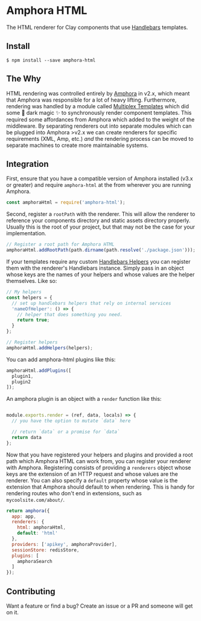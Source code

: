 # Amphora HTML

The HTML renderer for Clay components that use [Handlebars](http://handlebarsjs.com/) templates.

## Install
`$ npm install --save amphora-html`

## The Why

HTML rendering was controlled entirely by [Amphora](https://github.com/nymag/amphora) in v2.x, which meant that Amphora was responsible for a lot of heavy lifting. Furthermore, rendering was handled by a module called [Multiplex Templates](https://www.npmjs.com/package/multiplex-templates) which did some :crystal_ball: dark magic :sparkles: to synchronously render component templates. This required some affordances from Amphora which added to the weight of the middleware. By separating renderers out into separate modules which can be plugged into Amphora >v2.x we can create renderers for specific requirements (XML, Amp, etc.) _and_ the rendering process can be moved to separate machines to create more maintainable systems.

## Integration

First, ensure that you have a compatible version of Amphora installed (v3.x or greater) and require `amphora-html` at the from wherever you are running Amphora.

```javascript
const amphoraHtml = require('amphora-html');
```


Second, register a `rootPath` with the renderer. This will allow the renderer to reference your components directory and static assets directory properly. Usually this is the root of your project, but that may not be the case for your implementation.

```javascript
// Register a root path for Amphora HTML
amphoraHtml.addRootPath(path.dirname(path.resolve('./package.json')));
```

If your templates require any custom [Handlebars Helpers](http://handlebarsjs.com/block_helpers.html) you can register them with the renderer's Handlebars instance. Simply pass in an object whose keys are the names of your helpers and whose values are the helper themselves. Like so:

```javascript
// My helpers
const helpers = {
  // set up handlebars helpers that rely on internal services
  'nameOfHelper': () => {
    // helper that does something you need.
    return true;
  }
};

// Register helpers
amphoraHtml.addHelpers(helpers);
```

You can add amphora-html plugins like this:

```javascript
amphoraHtml.addPlugins([
  plugin1,
  plugin2
]);
```

An amphora plugin is an object with a `render` function like this:

```javascript

module.exports.render = (ref, data, locals) => {
  // you have the option to mutate `data` here

  // return `data` or a promise for `data`
  return data
};
```

Now that you have registered your helpers and plugins and provided a root path which Amphora HTML can work from, you can register your renderer with Amphora. Registering consists of providing a `renderers` object whose keys are the extension of an HTTP request and whose values are the renderer. You can also specify a `default` property whose value is the extension that Amphora should default to when rendering. This is handy for rendering routes who don't end in extensions, such as `mycoolsite.com/about/`.

```javascript
return amphora({
  app: app,
  renderers: {
    html: amphoraHtml,
    default: 'html'
  },
  providers: ['apikey', amphoraProvider],
  sessionStore: redisStore,
  plugins: [
    amphoraSearch
  ]
});
```

## Contributing
Want a feature or find a bug? Create an issue or a PR and someone will get on it.
